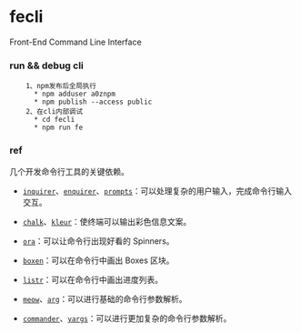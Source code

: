 # fecli 
Front-End Command Line Interface
  
### run && debug cli
~~~
    1、npm发布后全局执行
      * npm adduser a0znpm
      * npm publish --access public
    2、在cli内部调试
      * cd fecli
      * npm run fe 
~~~


### ref
<p d="1618">几个开发命令行工具的关键依赖。</p>
<ul d="1619">
<li d="1620">
<p d="1621"><a href="http://npm.im/inquirer" d="1747"><code d="1746">inquirer</code></a>、<a href="http://npm.im/enquirer" d="1751"><code d="1750">enquirer</code></a>、<a href="https://npm.im/prompts" d="1755"><code d="1754">prompts</code></a>：可以处理复杂的用户输入，完成命令行输入交互。</p>
</li>
<li d="1622">
<p d="1623"><a href="http://npm.im/chalk" d="1759"><code d="1758">chalk</code></a>、<a href="https://npm.im/kleur" d="1763"><code d="1762">kleur</code></a>：使终端可以输出彩色信息文案。</p>
</li>
<li d="1624">
<p d="1625"><a href="http://npm.im/ora" d="1767"><code d="1766">ora</code></a>：可以让命令行出现好看的 Spinners。</p>
</li>
<li d="1626">
<p d="1627"><a href="http://npm.im/boxen" d="1771"><code d="1770">boxen</code></a>：可以在命令行中画出 Boxes 区块。</p>
</li>
<li d="1628">
<p d="1629"><a href="http://npm.im/listr" d="1775"><code d="1774">listr</code></a>：可以在命令行中画出进度列表。</p>
</li>
<li d="1630">
<p d="1631"><a href="http://npm.im/meow" d="1779"><code d="1778">meow</code></a>、<a href="http://npm.im/arg" d="1783"><code d="1782">arg</code></a>：可以进行基础的命令行参数解析。</p>
</li>
<li d="1632">
<p d="1633"><a href="http://npm.im/commander" d="1787"><code d="1786">commander</code></a>、<a href="https://www.npmjs.com/package/yargs" d="1791"><code d="1790">yargs</code></a>：可以进行更加复杂的命令行参数解析。</p>
</li>
</ul>
